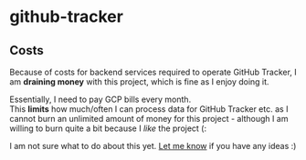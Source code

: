 # github-tracker

## Costs

Because of costs for backend services required to operate GitHub Tracker, I am **draining money** with this project, which is fine as I enjoy doing it.

Essentially, I need to pay GCP bills every month.  
This **limits** how much/often I can process data for GitHub Tracker etc. as I cannot burn an unlimited amount of money for this project - although I am willing to burn quite a bit because I *like* the project (:

I am not sure what to do about this yet. [Let me know][dm] if you have any ideas :)

[dm]: https://creativemaybeno.dev

